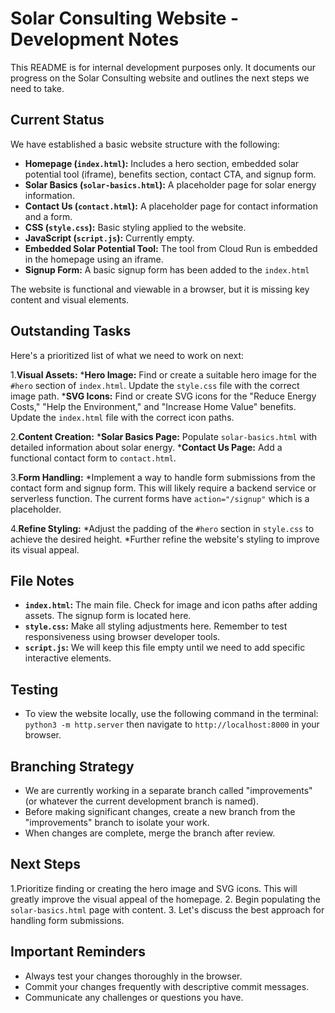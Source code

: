 # Solar Consulting Website - Development Notes

This README is for internal development purposes only. It documents our progress on the Solar Consulting website and outlines the next steps we need to take.

## Current Status

We have established a basic website structure with the following:

* **Homepage (`index.html`):** Includes a hero section, embedded solar potential tool (iframe), benefits section, contact CTA, and signup form.
* **Solar Basics (`solar-basics.html`):** A placeholder page for solar energy information.
* **Contact Us (`contact.html`):** A placeholder page for contact information and a form.
* **CSS (`style.css`):** Basic styling applied to the website.
* **JavaScript (`script.js`):** Currently empty.
* **Embedded Solar Potential Tool:** The tool from Cloud Run is embedded in the homepage using an iframe.
* **Signup Form:** A basic signup form has been added to the `index.html`

The website is functional and viewable in a browser, but it is missing key content and visual elements.

## Outstanding Tasks

Here's a prioritized list of what we need to work on next:

1.**Visual Assets:**
    ***Hero Image:**  Find or create a suitable hero image for the `#hero` section of `index.html`. Update the `style.css` file with the correct image path.
    ***SVG Icons:**  Find or create SVG icons for the "Reduce Energy Costs," "Help the Environment," and "Increase Home Value" benefits.  Update the `index.html` file with the correct icon paths.

2.**Content Creation:**
    ***Solar Basics Page:** Populate `solar-basics.html` with detailed information about solar energy.
    ***Contact Us Page:** Add a functional contact form to `contact.html`.

3.**Form Handling:**
    *Implement a way to handle form submissions from the contact form and signup form. This will likely require a backend service or serverless function. The current forms have `action="/signup"` which is a placeholder.

4.**Refine Styling:**
    *Adjust the padding of the `#hero` section in `style.css` to achieve the desired height.
    *Further refine the website's styling to improve its visual appeal.

## File Notes

* **`index.html`:** The main file. Check for image and icon paths after adding assets. The signup form is located here.
* **`style.css`:** Make all styling adjustments here. Remember to test responsiveness using browser developer tools.
* **`script.js`:** We will keep this file empty until we need to add specific interactive elements.

## Testing

* To view the website locally, use the following command in the terminal: `python3 -m http.server` then navigate to `http://localhost:8000` in your browser.

## Branching Strategy

* We are currently working in a separate branch called "improvements" (or whatever the current development branch is named).
* Before making significant changes, create a new branch from the "improvements" branch to isolate your work.
* When changes are complete, merge the branch after review.

## Next Steps

1.Prioritize finding or creating the hero image and SVG icons. This will greatly improve the visual appeal of the homepage.
2.  Begin populating the `solar-basics.html` page with content.
3.  Let's discuss the best approach for handling form submissions.

## Important Reminders

* Always test your changes thoroughly in the browser.
* Commit your changes frequently with descriptive commit messages.
* Communicate any challenges or questions you have.